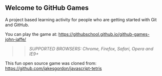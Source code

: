 ## Welcome to GitHub Games

A project based learning activity for people who are getting started with Git and GitHub.

You can play the game at: https://githubschool.github.io/github-games-john-jaffe/

>> _*SUPPORTED BROWSERS*: Chrome, Firefox, Safari, Opera and IE9+_

This fun open source game was cloned from: https://github.com/jakesgordon/javascript-tetris
